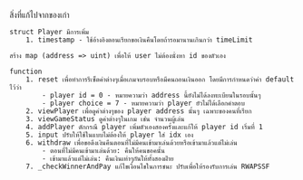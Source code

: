 สิ่งที่แก้ไปจากของเก่า

    struct Player มีการเพิ่ม
        1. timestamp - ใช้อ้างอิงตอนเรียกขอเงินคืนโดยถ้ารอมานานเกินกว่า timeLimit

    สร้าง map (address => uint) เพื่อให้ user ไม่ต้องนั่งหา id ของตัวเอง

    function
        1. reset เพื่อทำการรีเซ็ตค่าต่างๆเมื่อเกมจบรอบหรือมีคนถอนเงินออก โดยมีการกำหนดว่าค่า default ไว้ว่า      
            - player id = 0 - หมายความว่า address นี้ยังไม่ได้ลงทะเบียนในรอบนั้นๆ
            - player choice = 7 - หมายความว่า player ยัวไม่ได้เลือกคำตอบ
        2. viewPlayer เพื่อดูค่าต่างๆของ player address นั้นๆ เฉพาะของคนที่เรียก
        3. viewGameStatus ดูค่าต่างๆในเกม เช่น จำนวนผู้เล่น
        4. addPlayer ดักกรณี player เพิ่มตัวเองสองครั้งและแก้ให้ player id เริ่มที่ 1
        5. input ปรับให้ใช้ในแบบไม่ต้องให้ player ใส่ idx เอง
        6. withdraw เพื่อขอดึงเงินคืนตอนที่ไม่มีคนเข้ามาเล่นด้วยหรือเข้ามาแล้วแต่ไม่เล่น
            - ตอนที่ไม่มีคนเข้ามาเล่นด้วย: คืนให้คนขอคนั้น
            - เข้ามาแล้วแต่ไม่เล่น: คืนเงินเท่าๆกันให้ทั้งสองฝ่าย
        7. _checkWinnerAndPay แก้ไขเงื่อนไขในการชนะ ปรับเพื่อให้รองรับการเล่น RWAPSSF
